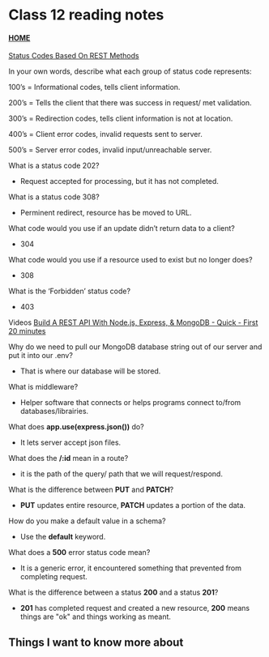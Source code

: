# Class 12 reading notes

#### [HOME](https://cesarderio.github.io/reading-notes/)

[Status Codes Based On REST Methods](https://www.moesif.com/blog/technical/api-design/Which-HTTP-Status-Code-To-Use-For-Every-CRUD-App/)

In your own words, describe what each group of status code represents:

100’s = Informational codes, tells client information.

200’s = Tells the client that there was success in request/ met validation.

300’s = Redirection codes, tells client information is not at location.

400’s = Client error codes, invalid requests sent to server.

500’s = Server error codes, invalid input/unreachable server.

What is a status code 202?

* Request accepted for processing, but it has not completed.

What is a status code 308?

* Perminent redirect, resource has be moved to URL.

What code would you use if an update didn’t return data to a client?

* 304

What code would you use if a resource used to exist but no longer does?

* 308

What is the ‘Forbidden’ status code?

* 403

Videos
[Build A REST API With Node.js, Express, & MongoDB - Quick - First 20 minutes](https://www.youtube.com/channel/UCFbNIlppjAuEX4znoulh0Cw)

Why do we need to pull our MongoDB database string out of our server and put it into our .env?

* That is where our database will be stored.

What is middleware?

* Helper software that connects or helps programs connect to/from databases/librairies.

What does **app.use(express.json())** do?

* It lets server accept json files.

What does the **/:id** mean in a route?

* it is the path of the query/ path that we will request/respond.

What is the difference between **PUT** and **PATCH**?

* **PUT** updates entire resource, **PATCH** updates a portion of the data.

How do you make a default value in a schema?

* Use the **default** keyword.

What does a **500** error status code mean?

* It is a generic error, it encountered something that prevented from completing request.

What is the difference between a status **200** and a status **201**?

* **201** has completed request and created a new resource, **200** means things are "ok" and things working as meant.

## Things I want to know more about
